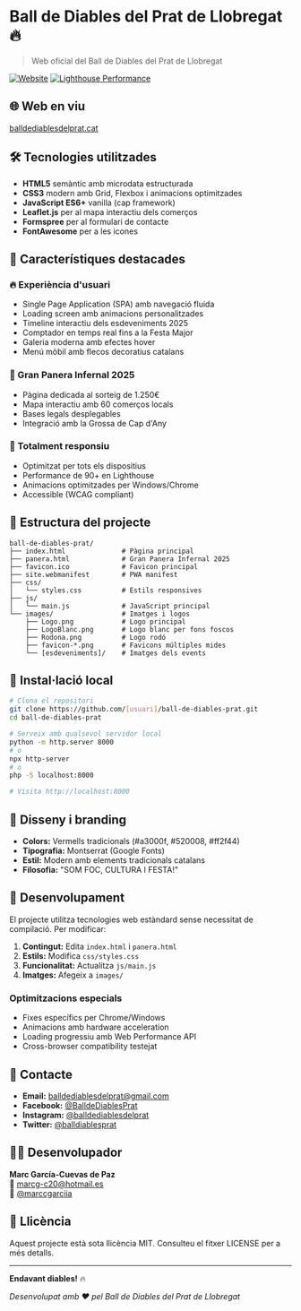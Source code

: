 # Ball de Diables del Prat de Llobregat 🔥

> Web oficial del Ball de Diables del Prat de Llobregat

[![Website](https://img.shields.io/website-up-down-green-red/https/balldediablesdelprat.cat.svg)](https://balldediablesdelprat.cat)
[![Lighthouse Performance](https://img.shields.io/badge/Lighthouse-90%2B-green)](https://balldediablesdelprat.cat)

## 🌐 Web en viu
[balldediablesdelprat.cat](https://balldediablesdelprat.cat)

## 🛠️ Tecnologies utilitzades

- **HTML5** semàntic amb microdata estructurada
- **CSS3** modern amb Grid, Flexbox i animacions optimitzades
- **JavaScript ES6+** vanilla (cap framework)
- **Leaflet.js** per al mapa interactiu dels comerços
- **Formspree** per al formulari de contacte
- **FontAwesome** per a les icones

## 🎯 Característiques destacades

### 🔥 Experiència d'usuari
- Single Page Application (SPA) amb navegació fluida
- Loading screen amb animacions personalitzades
- Timeline interactiu dels esdeveniments 2025
- Comptador en temps real fins a la Festa Major
- Galeria moderna amb efectes hover
- Menú mòbil amb flecos decoratius catalans

### 🎰 Gran Panera Infernal 2025
- Pàgina dedicada al sorteig de 1.250€
- Mapa interactiu amb 60 comerços locals
- Bases legals desplegables
- Integració amb la Grossa de Cap d'Any

### 📱 Totalment responsiu
- Optimitzat per tots els dispositius
- Performance de 90+ en Lighthouse
- Animacions optimitzades per Windows/Chrome
- Accessible (WCAG compliant)

## 📂 Estructura del projecte

```
ball-de-diables-prat/
├── index.html              # Pàgina principal
├── panera.html             # Gran Panera Infernal 2025
├── favicon.ico             # Favicon principal
├── site.webmanifest        # PWA manifest
├── css/
│   └── styles.css          # Estils responsives
├── js/
│   └── main.js             # JavaScript principal
└── images/                 # Imatges i logos
    ├── Logo.png            # Logo principal
    ├── LogoBlanc.png       # Logo blanc per fons foscos
    ├── Rodona.png          # Logo rodó
    ├── favicon-*.png       # Favicons múltiples mides
    └── [esdeveniments]/    # Imatges dels events
```

## 🚀 Instal·lació local

```bash
# Clona el repositori
git clone https://github.com/[usuari]/ball-de-diables-prat.git
cd ball-de-diables-prat

# Serveix amb qualsevol servidor local
python -m http.server 8000
# o
npx http-server
# o
php -S localhost:8000

# Visita http://localhost:8000
```

## 🎨 Disseny i branding

- **Colors:** Vermells tradicionals (#a3000f, #520008, #ff2f44)
- **Tipografia:** Montserrat (Google Fonts)
- **Estil:** Modern amb elements tradicionals catalans
- **Filosofia:** "SOM FOC, CULTURA I FESTA!"

## 🔧 Desenvolupament

El projecte utilitza tecnologies web estàndard sense necessitat de compilació. Per modificar:

1. **Contingut:** Edita `index.html` i `panera.html`
2. **Estils:** Modifica `css/styles.css`
3. **Funcionalitat:** Actualitza `js/main.js`
4. **Imatges:** Afegeix a `images/`

### Optimitzacions especials
- Fixes específics per Chrome/Windows
- Animacions amb hardware acceleration
- Loading progressiu amb Web Performance API
- Cross-browser compatibility testejat

## 📧 Contacte

- **Email:** balldediablesdelprat@gmail.com
- **Facebook:** [@BalldeDiablesPrat](https://www.facebook.com/BalldeDiablesPrat/)
- **Instagram:** [@balldediablesdelprat](https://www.instagram.com/balldediablesdelprat/)
- **Twitter:** [@balldiablesprat](https://twitter.com/balldiablesprat)

## 👨‍💻 Desenvolupador

**Marc García-Cuevas de Paz**  
📧 marcg-c20@hotmail.es  
📱 [@marccgarciia](https://www.instagram.com/marccgarciia/)

## 📜 Llicència

Aquest projecte està sota llicència MIT. Consulteu el fitxer LICENSE per a més detalls.

---

**Endavant diables!** 🔥

*Desenvolupat amb ❤️ pel Ball de Diables del Prat de Llobregat*